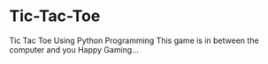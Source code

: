 # Tic-Tac-Toe
Tic Tac Toe Using Python Programming
This game is in between the computer and you
Happy Gaming...
